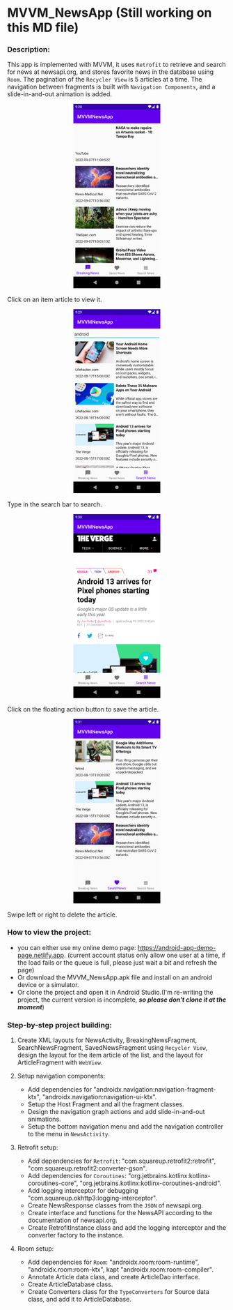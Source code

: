 # MVVM_NewsApp (Still working on this MD file)

### Description:

This app is implemented with MVVM, it uses `Retrofit` to retrieve and search for news at newsapi.org, and stores favorite news in the database using `Room`. The pagination of the `Recycler View` is 5 articles at a time. The navigation between fragments is built with `Navigation Components`, and a slide-in-and-out animation is added.
<p align="center"> <img src="/ScreenShots/breakingNews.png" width="200" alt="Breaking News ScreenShot" /> </p>
Click on an item article to view it.
<p align="center"> <img src="/ScreenShots/searchNews.png" width="200" alt="Search News ScreenShot" /> </p>
Type in the search bar to search.
<p align="center"> <img src="/ScreenShots/article.png" width="200" alt="Article ScreenShot" /> </p>
Click on the floating action button to save the article.
<p align="center"> <img src="/ScreenShots/savedNews.png" width="200" alt="Saved News ScreenShot" /> </p>
Swipe left or right to delete the article.

### How to view the project: 

- you can either use my online demo page: https://android-app-demo-page.netlify.app.
(current account status only allow one user at a time, if the load fails or the queue is full, please just wait a bit and refresh the page)
- Or download the MVVM_NewsApp.apk file and install on an android device or a simulator.
- Or clone the project and open it in Android Studio.(I'm re-writing the project, the current version is incomplete, ***so please don't clone it at the moment***)

### Step-by-step project building:

1. Create XML layouts for NewsActivity, BreakingNewsFragment, SearchNewsFragment, SavedNewsFragment using `Recycler View`,
   design the layout for the item article of the list, and the layout for ArticleFragment with `WebView`.
    
2. Setup navigation components:
   - Add dependencies for "androidx.navigation:navigation-fragment-ktx", "androidx.navigation:navigation-ui-ktx".
   - Setup the Host Fragment and all the fragment classes.
   - Design the navigation graph actions and add slide-in-and-out animations.
   - Setup the bottom navigation menu and add the navigation controller to the menu in `NewsActivity`.

3. Retrofit setup:
   - Add dependencies for `Retrofit`: "com.squareup.retrofit2:retrofit", "com.squareup.retrofit2:converter-gson".
   - Add dependencies for `Coroutines`: "org.jetbrains.kotlinx:kotlinx-coroutines-core", "org.jetbrains.kotlinx:kotlinx-coroutines-android".
   - Add logging interceptor for debugging "com.squareup.okhttp3:logging-interceptor".
   - Create NewsResponse classes from the `JSON` of newsapi.org.
   - Create interface and functions for the NewsAPI according to the documentation of newsapi.org.
   - Create RetrofitInstance class and add the logging interceptor and the converter factory to the instance.

4. Room setup:
   - Add dependencies for `Room`: "androidx.room:room-runtime", "androidx.room:room-ktx", kapt "androidx.room:room-compiler".
   - Annotate Article data class, and create ArticleDao interface.
   - Create ArticleDatabase class.
   - Create Converters class for the `TypeConverters` for Source data class, and add it to ArticleDatabase.